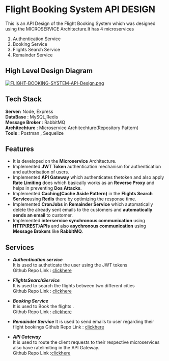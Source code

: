 

# Flight Booking System API DESIGN

This is an API Design of the Flight Booking System which was designed using the MICROSERVICE Architecture.It has 4 microservices  
1. Authentication Service  
2. Booking Service   
3. Flights Search Service  
4. Remainder Service


## High Level Design Diagram

[![FLIGHT-BOOKING-SYSTEM-API-Design.png](https://i.postimg.cc/7ZyP4wzP/FLIGHT-BOOKING-SYSTEM-API-Design.png)](https://postimg.cc/GHqnJ0z6)



## Tech Stack
**Server:** Node, Express  
**DataBase** : MySQL,Redis  
**Message Broker** : RabbitMQ  
**Architechture** : Microservice Architechture(Repository Pattern)  
**Tools** : Postman , Sequelize




## Features

- It is developed on the **Microservice** Architecture. 
- Implemented **JWT Token** authentication mechanism for authentication and authorisation of users.
- Implemented **API Gateway** which authenticates thetoken and also apply **Rate Limiting** does  which basically works as an **Reverse Proxy** and helps in preventing **Dos Attacks**.
- Implemented **Caching(Cache Aside Pattern)** in the **Flights Search Service**using **Redis** there by optimizing the response time.
- Implemented **CronJobs** in **Remainder Service** which automatically delete the already sent emails to the customers and **automatically sends an email** to customer.
- Implemented **interservice synchronous communication** using **HTTP(REST)APIs** and also **asychronous communication** using **Message Brokers** like **RabbitMQ**.



## Services

- ***Authentication service***   
It is used to autheticate the user using the JWT tokens   
Github Repo Link : [clickhere](https://github.com/nagasaramvamsi12/auth-service)

- ***FlightsSearchService***   
It is used to search the flights between two different cities   
Github Repo Link : [clickhere](https://github.com/nagasaramvamsi12/flight-search-service)  

- ***Booking Service***  
It is used to Book the flights .  
Github Repo Link : [clickhere]()

- ***Remainder Service***
It is used to send emails to user regarding their flight bookings 
Github Repo Link : [clickhere]()

- ***API Gateway***  
It is used to route the client requests to their respective microservices also have ratelimiting in the API Gateway.  
Github Repo Link :[clickhere]()



